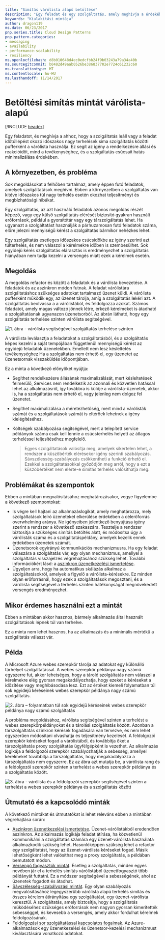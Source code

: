 ```yaml
---
title: "Simítás várólista alapú betöltése"
description: "Egy feladat és egy szolgáltatás, amely meghívja a érdekében időszakos nagy terhelések közötti pufferként a várólista használja."
keywords: "Kialakítási mintája"
author: dragon119
ms.date: 06/23/2017
pnp.series.title: Cloud Design Patterns
pnp.pattern.categories:
- messaging
- availability
- performance-scalability
- resiliency
ms.openlocfilehash: d8b010648d4ec0edcfbb24f9b03243a79a34a40b
ms.sourcegitcommit: b0482d49aab0526be386837702e7724c61232c60
ms.translationtype: MT
ms.contentlocale: hu-HU
ms.lasthandoff: 11/14/2017
---
```

# <a name="queue-based-load-leveling-pattern"></a>Betöltési simítás mintát várólista-alapú

[!INCLUDE [header](../_includes/header.md)]

Egy feladatot, és meghívja a ahhoz, hogy a szolgáltatás leáll vagy a feladat időtúllépést okozó időszakos nagy terhelések sima szolgáltatás közötti pufferként a várólista használja. Ez segít az igény a rendelkezésre állási és reakcióidőt, mind a tevékenységhez, és a szolgáltatás csúcsait hatás minimalizálása érdekében.

## <a name="context-and-problem"></a>A környezetben, és probléma

Sok megoldásokat a felhőben tartalmaz, amely éppen futó feladatok, amelyek szolgáltatások meghívni. Ebben a környezetben a szolgáltatás van kitéve időszakos túl nagy terhelés esetén okozhat teljesítményt és megbízhatósági hibákat.

Egy szolgáltatás, az azt használó feladatok azonos megoldás részét képező, vagy egy külső szolgáltatás elérését biztosító gyakran használt erőforrások, például a gyorsítótár vagy egy társzolgáltatás lehet. Ha ugyanazt a szolgáltatást használják a párhuzamosan futó feladatok száma, előre jelezni mennyiségű kérést a szolgáltatás bármikor nehézkes lehet.

Egy szolgáltatás esetleges időszakos csúcsidőkbe az igény szerinti azt túlterhelés, és nem válaszol a kérelmekre időben is szembesülhet. Sok egyidejű kérés szolgáltatás elárasztás is eredményezhet a szolgáltatás hiányában nem tudja kezelni a versengés miatt ezek a kérelmek esetén.

## <a name="solution"></a>Megoldás

A megoldás refactor és között a feladatok és a várólista bevezetése. A feladatok és az aszinkron módon futnak. A feladat várólistára szolgáltatáshoz szükséges adatokat tartalmazó üzenet küldi. A várólista pufferként működik egy, az üzenet tárolja, amíg a szolgáltatás lekéri azt. A szolgáltatás beolvassa a a várólistából, és feldolgozza azokat. Számos feladatot, amely magas változó jönnek létre, érkező kérelmeket is átadható a szolgáltatásnak ugyanazon üzenetsorból. Az ábrán látható, hogy egy szolgáltatás terhelése szinten várólista segítségével.

![1. ábra - várólista segítségével szolgáltatás terhelése szinten](./_images/queue-based-load-leveling-pattern.png)

A várólista leválasztja a feladatokat a szolgáltatásból, és a szolgáltatás képes kezelni a saját tempójában függetlenül mennyiségű kérést az egyidejű feladatok üzenetekben. Emellett nem lesz késleltetés tevékenységhez Ha a szolgáltatás nem érhető el, egy üzenetet az üzenetsornak visszaküldés időpontjában.

Ez a minta a következő előnyöket nyújtja:

- Segíthet rendelkezésre állásának maximalizálását, mert késleltetések felmerülő, Services nem rendelkezik az azonnali és közvetlen hatással lehet az alkalmazásról, így továbbra is küldje a várólista-üzenetek, akkor is, ha a szolgáltatás nem érhető el, vagy jelenleg nem dolgoz fel üzenetet.
- Segíthet maximalizálása a méretezhetőség, mert mind a várólisták számát és a szolgáltatások számát is eltérőek lehetnek a igény kielégítéséhez.
- Költségek szabályozása segítségével, mert a telepített service példányok száma csak kell lennie a csúcsterhelés helyett az átlagos terheléssel teljesítéséhez megfelelő.

    >  Egyes szolgáltatások valósítja meg, amelyek sikertelen lehet, a rendszer a küszöbérték elérésekor igény szerinti szabályozás. Sávszélesség-szabályozás csökkentheti a funkció érhető el. Ezekkel a szolgáltatásokkal győződjön meg arról, hogy a ezt a küszöbértéket nem elérte-e simítás terhelés valósíthatja meg.

## <a name="issues-and-considerations"></a>Problémákat és szempontok

Ebben a mintában megvalósításához meghatározásakor, vegye figyelembe a következő szempontokat:

- Is végre kell hajtani az alkalmazáslogikát, amely meghatározza, mely szolgáltatások leíró üzeneteket elkerülése érdekében a célerőforrás overwhelming aránya. Ne igényeiben jelentkező benyújtása igény szerint a rendszer a következő szakaszára. Tesztelje a rendszer biztosítja a szükséges simítás betöltés alatt, és módosítsa úgy a várólisták száma és a szolgáltatáspéldány, amelyek kezelik ennek érdekében üzenetek számát.
- Üzenetsorok egyirányú kommunikációs mechanizmusra. Ha egy feladat válaszára a szolgáltatás vár, egy olyan mechanizmus, amellyel a szolgáltatás visszajelzés végrehajtásához szükség lehet. További információkért lásd: a [aszinkron üzenetkezelési ismertetése](https://msdn.microsoft.com/library/dn589781.aspx).
- Ügyeljen arra, hogy ha automatikus skálázás alkalmaz a szolgáltatásokról, amelyek a figyelő a várólista-kérésekre. Ez minden olyan erőforrásnál, hogy ezek a szolgáltatások megosztani, és a várólista segítségével a terhelés szinten hatékonyságát megnövekedett versengés eredményezhet.

## <a name="when-to-use-this-pattern"></a>Mikor érdemes használni ezt a mintát

Ebben a mintában akkor hasznos, bármely alkalmazás által használt szolgáltatások lépnek túl van terhelve.

Ez a minta nem lehet hasznos, ha az alkalmazás és a minimális mértékű a szolgáltatás választ vár.

## <a name="example"></a>Példa

A Microsoft Azure webes szerepkör tárolja az adatokat egy különálló tárhelyet szolgáltatással. A webes szerepkör példánya nagy számú egyszerre fut, akkor lehetséges, hogy a tároló szolgáltatás nem válaszol a kérelmekre elég gyorsan megakadályozhatja, hogy ezeket a kéréseket a időzítése vagy meghibásodása lesz. Ezt az értéket kiemeli folyamatban túl sok egyidejű kéréseinek webes szerepkör példánya nagy számú szolgáltatás.

![2. ábra – folyamatban túl sok egyidejű kéréseinek webes szerepkör példánya nagy számú szolgáltatás](./_images/queue-based-load-leveling-overwhelmed.png)


A probléma megoldásához, várólista segítségével szinten a terhelést a webes szerepkörpéldányokat és a tárolási szolgáltatás között. Azonban a társzolgáltatás szinkron kérések fogadására van tervezve, és nem lehet egyszerűen módosítani olvashatja és teljesítmény kezelését. A feldolgozói szerepkör kéréseket fogad a várólistából, és továbbítja őket a társzolgáltatás proxy szolgáltatás ügyfélgépként is vezethet. Az alkalmazás logikája a feldolgozói szerepkör szabályozhatják a sebesség, amellyel kérelmeket továbbítja a társzolgáltatás, hogy megakadályozza a társzolgáltatás nem egyszerre. Ez az ábra azt mutatja be, a várólista rang és a feldolgozói szerepkör szinten a terhelést a webes szerepkör példánya és a szolgáltatás között.

![3. ábra - várólista és a feldolgozói szerepkör segítségével szinten a terhelést a webes szerepkör példánya és a szolgáltatás között](./_images/queue-based-load-leveling-worker-role.png)

## <a name="related-patterns-and-guidance"></a>Útmutató és a kapcsolódó minták

A következő mintákat és útmutatókat is lehet releváns ebben a mintában végrehajtása során:

- [Aszinkron üzenetkezelési ismertetése](https://msdn.microsoft.com/library/dn589781.aspx). Üzenet-várólistákból eredendően aszinkron. Az alkalmazás logikája feladat átírása, ha közvetlenül kommunikálni a szolgáltatás számára egy üzenet-várólista használata alkalmazkodik szükség lehet. Hasonlóképpen szükség lehet a refactor egy szolgáltatást, hogy az üzenet-várólista kéréseket fogad. Másik lehetőségként lehet valósíthat meg a proxy szolgáltatás, a példában bemutatott módon.
- [Versengő fogyasztók mintát](competing-consumers.md). Esetleg a szolgáltatás, minden egyes nevében jár el a terhelés simítás várólistából üzenetfogyasztó több példányát futtatni. Ez a módszer segítségével a sebességének, ahol az üzenetek fogadott és átadhat.
- [Sávszélesség-szabályozási mintát](throttling.md). Egy olyan szabályozás megvalósításához legegyszerűbb várólista alapú terhelés simítás és összes kérelem átirányítása egy szolgáltatást, egy üzenet-várólista keresztül. A szolgáltatás, amely biztosítja, hogy a szolgáltatás működéséhez szükséges erőforrások nem nagyon gyorsan kimerítették sebességgel, és kevesebb a versengés, amely akkor fordulhat kérelmek feldolgozásának.
- [Feldolgozási sor szolgáltatással kapcsolatos fogalmak](https://msdn.microsoft.com/library/azure/dd179353.aspx). Az Azure-alkalmazások egy üzenetkezelési és üzenetsor-kezelési mechanizmust kiválasztására vonatkozó adatokat.
